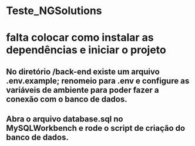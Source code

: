 # Teste_NGSolutions

# falta colocar como instalar as dependências e iniciar o projeto

## No diretório /back-end existe um arquivo .env.example; renomeio para .env e configure as variáveis de ambiente para poder fazer a conexão com o banco de dados.

## Abra o arquivo database.sql no MySQLWorkbench e rode o script de criação do banco de dados.